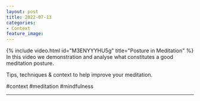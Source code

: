 ```yaml
---
layout: post
title: 2022-07-13
categories:
- Context
feature_image: 
---
```


{% include video.html id="M3ENYYYHU5g" title="Posture in Meditation" %}
In this video we demonstration and analyse what constitutes a good meditation posture.

Tips, techniques & context to help improve your meditation. 

#context #meditation #mindfulness 

---
